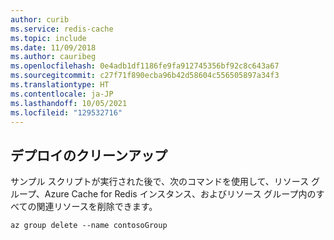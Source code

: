 ```yaml
---
author: curib
ms.service: redis-cache
ms.topic: include
ms.date: 11/09/2018
ms.author: cauribeg
ms.openlocfilehash: 0e4adb1df1186fe9fa912745356bf92c8c643a67
ms.sourcegitcommit: c27f71f890ecba96b42d58604c556505897a34f3
ms.translationtype: HT
ms.contentlocale: ja-JP
ms.lasthandoff: 10/05/2021
ms.locfileid: "129532716"
---
```

## <a name="clean-up-deployment"></a>デプロイのクリーンアップ 

サンプル スクリプトが実行された後で、次のコマンドを使用して、リソース グループ、Azure Cache for Redis インスタンス、およびリソース グループ内のすべての関連リソースを削除できます。

```azurecli
az group delete --name contosoGroup
```